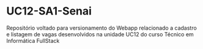 # UC12-SA1-Senai
Repositório voltado para versionamento do Webapp relacionado a cadastro e listagem de vagas desenvolvidos na unidade UC12 do curso Técnico em Informática FullStack

